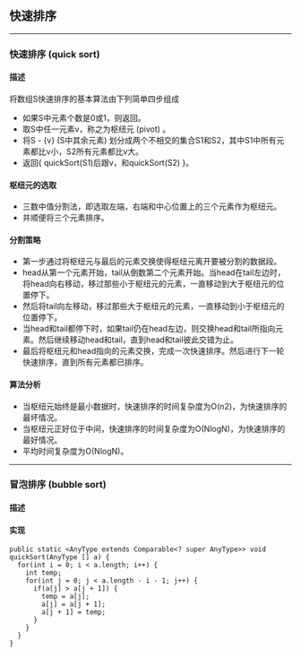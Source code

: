 ## 快速排序
***

### 快速排序 (quick sort)
#### 描述
将数组S快速排序的基本算法由下列简单四步组成
* 如果S中元素个数是0或1，则返回。
* 取S中任一元素v，称之为枢纽元 (pivot) 。
* 将S - {v} (S中其余元素) 划分成两个不相交的集合S1和S2，其中S1中所有元素都比v小，S2所有元素都比v大。
* 返回{ quickSort(S1)后跟v，和quickSort(S2) }。

#### 枢纽元的选取
* 三数中值分割法，即选取左端，右端和中心位置上的三个元素作为枢纽元。
* 并顺便将三个元素排序。

#### 分割策略
* 第一步通过将枢纽元与最后的元素交换使得枢纽元离开要被分割的数据段。
* head从第一个元素开始，tail从倒数第二个元素开始。当head在tail左边时，将head向右移动，移过那些小于枢纽元的元素，一直移动到大于枢纽元的位置停下。
* 然后将tail向左移动，移过那些大于枢纽元的元素，一直移动到小于枢纽元的位置停下。
* 当head和tail都停下时，如果tail仍在head左边，则交换head和tail所指向元素。然后继续移动head和tail，直到head和tail彼此交错为止。
* 最后将枢纽元和head指向的元素交换，完成一次快速排序。然后进行下一轮快速排序，直到所有元素都已排序。

#### 算法分析
* 当枢纽元始终是最小数据时，快速排序的时间复杂度为O(n2)，为快速排序的最坏情况。
* 当枢纽元正好位于中间，快速排序的时间复杂度为O(NlogN)，为快速排序的最好情况。
* 平均时间复杂度为O(NlogN)。
***

### 冒泡排序 (bubble sort)
#### 描述
#### 实现
```
public static <AnyType extends Comparable<? super AnyType>> void quickSort(AnyType [] a) {
  for(int i = 0; i < a.length; i++) {
    int temp;
    for(int j = 0; j < a.length - i - 1; j++) {
      if(a[j] > a[j + 1]) {
        temp = a[j];
        a[j] = a[j + 1];
        a[j + 1] = temp;
      }
    }
  }
}
```
